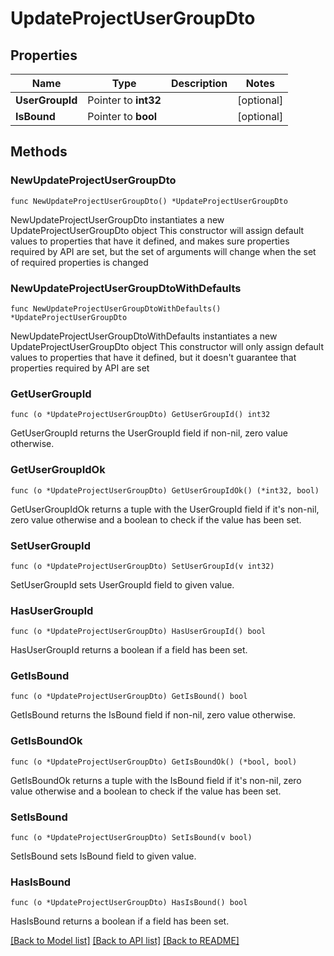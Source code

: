 # UpdateProjectUserGroupDto

## Properties

Name | Type | Description | Notes
------------ | ------------- | ------------- | -------------
**UserGroupId** | Pointer to **int32** |  | [optional] 
**IsBound** | Pointer to **bool** |  | [optional] 

## Methods

### NewUpdateProjectUserGroupDto

`func NewUpdateProjectUserGroupDto() *UpdateProjectUserGroupDto`

NewUpdateProjectUserGroupDto instantiates a new UpdateProjectUserGroupDto object
This constructor will assign default values to properties that have it defined,
and makes sure properties required by API are set, but the set of arguments
will change when the set of required properties is changed

### NewUpdateProjectUserGroupDtoWithDefaults

`func NewUpdateProjectUserGroupDtoWithDefaults() *UpdateProjectUserGroupDto`

NewUpdateProjectUserGroupDtoWithDefaults instantiates a new UpdateProjectUserGroupDto object
This constructor will only assign default values to properties that have it defined,
but it doesn't guarantee that properties required by API are set

### GetUserGroupId

`func (o *UpdateProjectUserGroupDto) GetUserGroupId() int32`

GetUserGroupId returns the UserGroupId field if non-nil, zero value otherwise.

### GetUserGroupIdOk

`func (o *UpdateProjectUserGroupDto) GetUserGroupIdOk() (*int32, bool)`

GetUserGroupIdOk returns a tuple with the UserGroupId field if it's non-nil, zero value otherwise
and a boolean to check if the value has been set.

### SetUserGroupId

`func (o *UpdateProjectUserGroupDto) SetUserGroupId(v int32)`

SetUserGroupId sets UserGroupId field to given value.

### HasUserGroupId

`func (o *UpdateProjectUserGroupDto) HasUserGroupId() bool`

HasUserGroupId returns a boolean if a field has been set.

### GetIsBound

`func (o *UpdateProjectUserGroupDto) GetIsBound() bool`

GetIsBound returns the IsBound field if non-nil, zero value otherwise.

### GetIsBoundOk

`func (o *UpdateProjectUserGroupDto) GetIsBoundOk() (*bool, bool)`

GetIsBoundOk returns a tuple with the IsBound field if it's non-nil, zero value otherwise
and a boolean to check if the value has been set.

### SetIsBound

`func (o *UpdateProjectUserGroupDto) SetIsBound(v bool)`

SetIsBound sets IsBound field to given value.

### HasIsBound

`func (o *UpdateProjectUserGroupDto) HasIsBound() bool`

HasIsBound returns a boolean if a field has been set.


[[Back to Model list]](../README.md#documentation-for-models) [[Back to API list]](../README.md#documentation-for-api-endpoints) [[Back to README]](../README.md)


